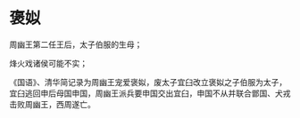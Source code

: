 # 褒姒

周幽王第二任王后，太子伯服的生母；

烽火戏诸侯可能不实；

《国语》、清华简记录为周幽王宠爱褒姒，废太子宜臼改立褒姒之子伯服为太子，宜臼逃回申后母国申国，周幽王派兵要申国交出宜臼，申国不从并联合鄫国、犬戎击败周幽王，西周遂亡。
